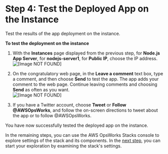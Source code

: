 # Step 4: Test the Deployed App on the Instance<a name="gettingstarted-intro-test-app"></a>

Test the results of the app deployment on the instance\.

**To test the deployment on the instance**

1. With the **Instances** page displayed from the previous step, for **Node\.js App Server**, for **nodejs\-server1**, for **Public IP**, choose the IP address\.  
![\[Image NOT FOUND\]](http://docs.aws.amazon.com/opsworks/latest/userguide/images/gs-example-instance-ip-console.png)

1. On the congratulatory web page, in the **Leave a comment** text box, type a comment, and then choose **Send** to test the app\. The app adds your comment to the web page\. Continue leaving comments and choosing **Send** as often as you want\.  
![\[Image NOT FOUND\]](http://docs.aws.amazon.com/opsworks/latest/userguide/images/gs-example-test-app.png)

1. If you have a Twitter account, choose **Tweet** or **Follow @AWSOpsWorks**, and follow the on\-screen directions to tweet about the app or to follow @AWSOpsWorks\.

You have now successfully tested the deployed app on the instance\.

In the remaining steps, you can use the AWS OpsWorks Stacks console to explore settings of the stack and its components\. In the [next step](gettingstarted-intro-explore-stack.md), you can start your exploration by examining the stack's settings\.